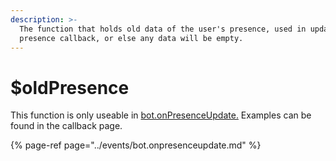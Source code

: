```yaml
---
description: >-
  The function that holds old data of the user's presence, used in update
  presence callback, or else any data will be empty.
---
```


# $oldPresence

This function is only useable in [bot.onPresenceUpdate.](../events/bot.onpresenceupdate.md) Examples can be found in the callback page.

{% page-ref page="../events/bot.onpresenceupdate.md" %}




